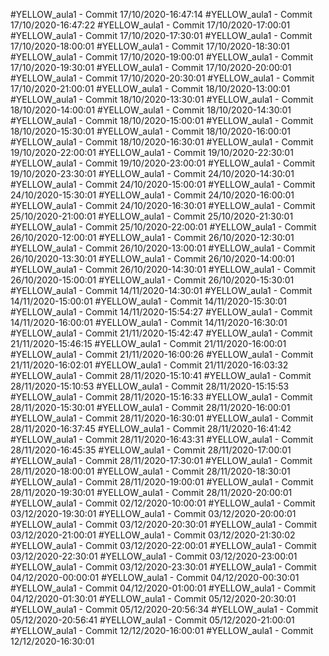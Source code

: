 #YELLOW_aula1 - Commit 17/10/2020-16:47:14
#YELLOW_aula1 - Commit 17/10/2020-16:47:22
#YELLOW_aula1 - Commit 17/10/2020-17:00:01
#YELLOW_aula1 - Commit 17/10/2020-17:30:01
#YELLOW_aula1 - Commit 17/10/2020-18:00:01
#YELLOW_aula1 - Commit 17/10/2020-18:30:01
#YELLOW_aula1 - Commit 17/10/2020-19:00:01
#YELLOW_aula1 - Commit 17/10/2020-19:30:01
#YELLOW_aula1 - Commit 17/10/2020-20:00:01
#YELLOW_aula1 - Commit 17/10/2020-20:30:01
#YELLOW_aula1 - Commit 17/10/2020-21:00:01
#YELLOW_aula1 - Commit 18/10/2020-13:00:01
#YELLOW_aula1 - Commit 18/10/2020-13:30:01
#YELLOW_aula1 - Commit 18/10/2020-14:00:01
#YELLOW_aula1 - Commit 18/10/2020-14:30:01
#YELLOW_aula1 - Commit 18/10/2020-15:00:01
#YELLOW_aula1 - Commit 18/10/2020-15:30:01
#YELLOW_aula1 - Commit 18/10/2020-16:00:01
#YELLOW_aula1 - Commit 18/10/2020-16:30:01
#YELLOW_aula1 - Commit 19/10/2020-22:00:01
#YELLOW_aula1 - Commit 19/10/2020-22:30:01
#YELLOW_aula1 - Commit 19/10/2020-23:00:01
#YELLOW_aula1 - Commit 19/10/2020-23:30:01
#YELLOW_aula1 - Commit 24/10/2020-14:30:01
#YELLOW_aula1 - Commit 24/10/2020-15:00:01
#YELLOW_aula1 - Commit 24/10/2020-15:30:01
#YELLOW_aula1 - Commit 24/10/2020-16:00:01
#YELLOW_aula1 - Commit 24/10/2020-16:30:01
#YELLOW_aula1 - Commit 25/10/2020-21:00:01
#YELLOW_aula1 - Commit 25/10/2020-21:30:01
#YELLOW_aula1 - Commit 25/10/2020-22:00:01
#YELLOW_aula1 - Commit 26/10/2020-12:00:01
#YELLOW_aula1 - Commit 26/10/2020-12:30:01
#YELLOW_aula1 - Commit 26/10/2020-13:00:01
#YELLOW_aula1 - Commit 26/10/2020-13:30:01
#YELLOW_aula1 - Commit 26/10/2020-14:00:01
#YELLOW_aula1 - Commit 26/10/2020-14:30:01
#YELLOW_aula1 - Commit 26/10/2020-15:00:01
#YELLOW_aula1 - Commit 26/10/2020-15:30:01
#YELLOW_aula1 - Commit 14/11/2020-14:30:01
#YELLOW_aula1 - Commit 14/11/2020-15:00:01
#YELLOW_aula1 - Commit 14/11/2020-15:30:01
#YELLOW_aula1 - Commit 14/11/2020-15:54:27
#YELLOW_aula1 - Commit 14/11/2020-16:00:01
#YELLOW_aula1 - Commit 14/11/2020-16:30:01
#YELLOW_aula1 - Commit 21/11/2020-15:42:47
#YELLOW_aula1 - Commit 21/11/2020-15:46:15
#YELLOW_aula1 - Commit 21/11/2020-16:00:01
#YELLOW_aula1 - Commit 21/11/2020-16:00:26
#YELLOW_aula1 - Commit 21/11/2020-16:02:01
#YELLOW_aula1 - Commit 21/11/2020-16:03:32
#YELLOW_aula1 - Commit 28/11/2020-15:10:41
#YELLOW_aula1 - Commit 28/11/2020-15:10:53
#YELLOW_aula1 - Commit 28/11/2020-15:15:53
#YELLOW_aula1 - Commit 28/11/2020-15:16:33
#YELLOW_aula1 - Commit 28/11/2020-15:30:01
#YELLOW_aula1 - Commit 28/11/2020-16:00:01
#YELLOW_aula1 - Commit 28/11/2020-16:30:01
#YELLOW_aula1 - Commit 28/11/2020-16:37:45
#YELLOW_aula1 - Commit 28/11/2020-16:41:42
#YELLOW_aula1 - Commit 28/11/2020-16:43:31
#YELLOW_aula1 - Commit 28/11/2020-16:45:35
#YELLOW_aula1 - Commit 28/11/2020-17:00:01
#YELLOW_aula1 - Commit 28/11/2020-17:30:01
#YELLOW_aula1 - Commit 28/11/2020-18:00:01
#YELLOW_aula1 - Commit 28/11/2020-18:30:01
#YELLOW_aula1 - Commit 28/11/2020-19:00:01
#YELLOW_aula1 - Commit 28/11/2020-19:30:01
#YELLOW_aula1 - Commit 28/11/2020-20:00:01
#YELLOW_aula1 - Commit 02/12/2020-10:00:01
#YELLOW_aula1 - Commit 03/12/2020-19:30:01
#YELLOW_aula1 - Commit 03/12/2020-20:00:01
#YELLOW_aula1 - Commit 03/12/2020-20:30:01
#YELLOW_aula1 - Commit 03/12/2020-21:00:01
#YELLOW_aula1 - Commit 03/12/2020-21:30:02
#YELLOW_aula1 - Commit 03/12/2020-22:00:01
#YELLOW_aula1 - Commit 03/12/2020-22:30:01
#YELLOW_aula1 - Commit 03/12/2020-23:00:01
#YELLOW_aula1 - Commit 03/12/2020-23:30:01
#YELLOW_aula1 - Commit 04/12/2020-00:00:01
#YELLOW_aula1 - Commit 04/12/2020-00:30:01
#YELLOW_aula1 - Commit 04/12/2020-01:00:01
#YELLOW_aula1 - Commit 04/12/2020-01:30:01
#YELLOW_aula1 - Commit 05/12/2020-20:30:01
#YELLOW_aula1 - Commit 05/12/2020-20:56:34
#YELLOW_aula1 - Commit 05/12/2020-20:56:41
#YELLOW_aula1 - Commit 05/12/2020-21:00:01
#YELLOW_aula1 - Commit 12/12/2020-16:00:01
#YELLOW_aula1 - Commit 12/12/2020-16:30:01
